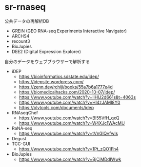 # sr-rnaseq

公共データの再解析DB
- GREIN (GEO RNA-seq Experiments Interactive Navigator)
- ARCHS4
- recount3
- BioJupies
- DEE2 (Digital Expression Explorer)

自分のデータをウェブブラウザーで解析する
- iDEP
  - https://bioinformatics.sdstate.edu/idep/
  - https://idepsite.wordpress.com/
  - https://zenn.dev/rchiji/books/55a7b6a1777e4d
  - https://biomedicalhacks.com/2020-10-07/idep/
  - https://www.youtube.com/watch?v=IiHlJ2d661s&t=4063s
  - https://www.youtube.com/watch?v=Hl4zJAMl8Y0
  - https://olvtools.com/documents/idep
- RNAseqChef
  - https://www.youtube.com/watch?v=BI55VfH_qxQ
  - https://www.youtube.com/watch?v=W4XJc1WAcMU
- RaNA-seq
  - https://www.youtube.com/watch?v=tVnGIQvfwIs
- Degust
- TCC-GUI
  - https://www.youtube.com/watch?v=1Pt_zQO1Fh4
- BioJupies
  - https://www.youtube.com/watch?v=BjCiMDdIWwk
